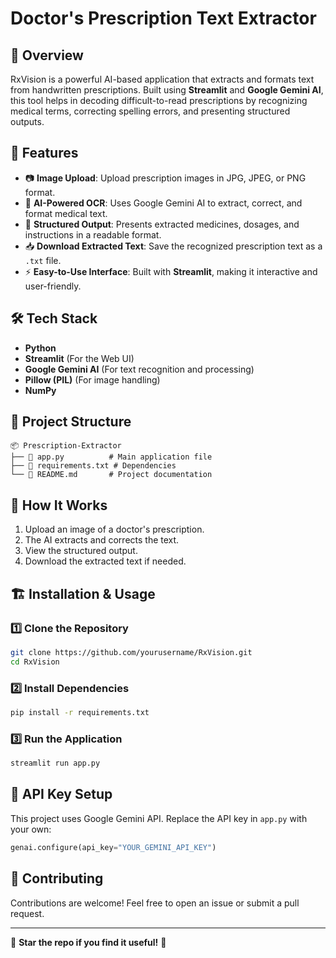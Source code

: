 # Doctor's Prescription Text Extractor

## 📌 Overview
RxVision is a powerful AI-based application that extracts and formats text from handwritten prescriptions. Built using **Streamlit** and **Google Gemini AI**, this tool helps in decoding difficult-to-read prescriptions by recognizing medical terms, correcting spelling errors, and presenting structured outputs.

## 🚀 Features
- 📷 **Image Upload**: Upload prescription images in JPG, JPEG, or PNG format.
- 🧠 **AI-Powered OCR**: Uses Google Gemini AI to extract, correct, and format medical text.
- 📑 **Structured Output**: Presents extracted medicines, dosages, and instructions in a readable format.
- 📥 **Download Extracted Text**: Save the recognized prescription text as a `.txt` file.
- ⚡ **Easy-to-Use Interface**: Built with **Streamlit**, making it interactive and user-friendly.

## 🛠️ Tech Stack
- **Python**
- **Streamlit** (For the Web UI)
- **Google Gemini AI** (For text recognition and processing)
- **Pillow (PIL)** (For image handling)
- **NumPy**

## 📂 Project Structure
```
📦 Prescription-Extractor
├── 📜 app.py          # Main application file
├── 📜 requirements.txt # Dependencies
└── 📜 README.md       # Project documentation
```

## 🎯 How It Works
1. Upload an image of a doctor's prescription.
2. The AI extracts and corrects the text.
3. View the structured output.
4. Download the extracted text if needed.

## 🏗️ Installation & Usage
### 1️⃣ Clone the Repository
```bash
git clone https://github.com/yourusername/RxVision.git
cd RxVision
```

### 2️⃣ Install Dependencies
```bash
pip install -r requirements.txt
```

### 3️⃣ Run the Application
```bash
streamlit run app.py
```

## 🔑 API Key Setup
This project uses Google Gemini API. Replace the API key in `app.py` with your own:
```python
genai.configure(api_key="YOUR_GEMINI_API_KEY")
```

## 🤝 Contributing
Contributions are welcome! Feel free to open an issue or submit a pull request.


---
🌟 **Star the repo if you find it useful!** 🚀

